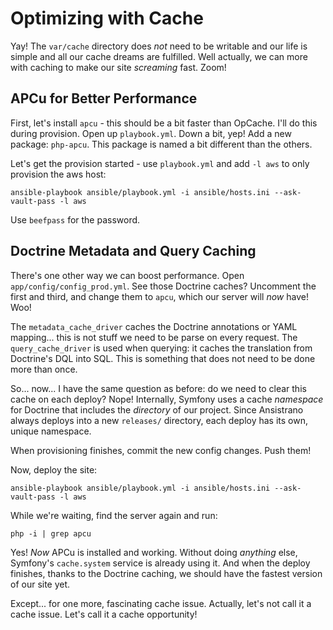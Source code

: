 # Optimizing with Cache

Yay! The `var/cache` directory does *not* need to be writable and our life is simple
and all our cache dreams are fulfilled. Well actually, we can more with caching to
make our site *screaming* fast. Zoom!

## APCu for Better Performance

First, let's install `apcu` - this should be a bit faster than OpCache. I'll do
this during provision. Open up `playbook.yml`. Down a bit, yep! Add a new package:
`php-apcu`. This package is named a bit different than the others.

Let's get the provision started - use `playbook.yml` and add `-l aws` to only provision
the aws host:

```terminal-silent
ansible-playbook ansible/playbook.yml -i ansible/hosts.ini --ask-vault-pass -l aws
```

Use `beefpass` for the password.

## Doctrine Metadata and Query Caching

There's one other way we can boost performance. Open `app/config/config_prod.yml`.
See those Doctrine caches? Uncomment the first and third, and change them to `apcu`,
which our server will *now* have! Woo!

The `metadata_cache_driver` caches the Doctrine annotations or YAML mapping... this
is not stuff we need to be parse on every request. The `query_cache_driver` is used
when querying: it caches the translation from Doctrine's DQL into SQL. This is
something that does not need to be done more than once.

So... now... I have the same question as before: do we need to clear this cache
on each deploy? Nope! Internally, Symfony uses a cache *namespace* for Doctrine
that includes the *directory* of our project. Since Ansistrano always deploys into
a new `releases/` directory, each deploy has its own, unique namespace.

When provisioning finishes, commit the new config changes. Push them!

Now, deploy the site:

```terminal-silent
ansible-playbook ansible/playbook.yml -i ansible/hosts.ini --ask-vault-pass -l aws
```

While we're waiting, find the server again and run:

```terminal
php -i | grep apcu
```

Yes! *Now* APCu is installed and working. Without doing *anything* else, Symfony's
`cache.system` service is already using it. And when the deploy finishes, thanks
to the Doctrine caching, we should have the fastest version of our site yet.

Except... for one more, fascinating cache issue. Actually, let's not call it a cache
issue. Let's call it a cache opportunity!
